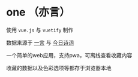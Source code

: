 # one （亦言）

使用 `vue.js` 与 `vuetify` 制作

数据来源于 [一言](https://hitokoto.cn) 与 [今日诗词](https://www.jinrishici.com)

一个简单的web应用，支持pwa，可离线查看收藏内容

收藏的数据以及色彩选项等都存于浏览器本地

